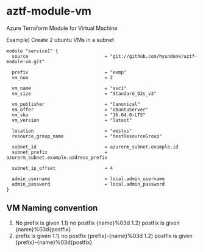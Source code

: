 # aztf-module-vm
Azure Terraform Module for Virtual Machine

Example) Create 2 ubuntu VMs in a subnet
```
module "service1" {
  source                            = "git://github.com/hyundonk/aztf-module-vm.git"

  prefix                            = "exmp"
  vm_num                            = 2

  vm_name                           = "svc1"
  vm_size                           = "Standard_D2s_v3"

  vm_publisher                      = "Canonical"
  vm_offer                          = "UbuntuServer"
  vm_sku                            = "16.04.0-LTS"
  vm_version                        = "latest"

  location                          = "westus"
  resource_group_name               = "testResourceGroup"

  subnet_id                         = azurerm_subnet.example.id
  subnet_prefix                     = azurerm_subnet.example.address_prefix

  subnet_ip_offset                  = 4

  admin_username                    = local.admin_username
  admin_password                    = local.admin_password
}
```

## VM Naming convention

1) No prefix is given
 1.1) no postfix
  {name}%03d
 1.2) postfix is given
  {name}%03d{postfix}
2) prefix is given
 1.1) no postfix
  {prefix}-{name}%03d
 1.2) postfix is given
  {prefix}-{name}%03d{postfix}


